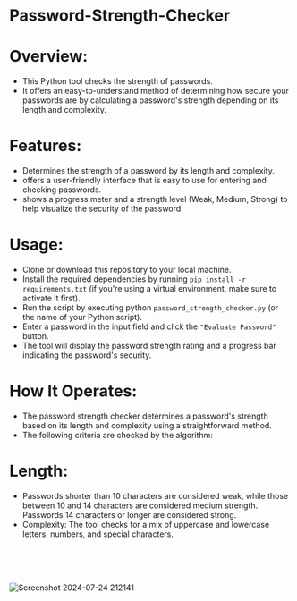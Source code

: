 # Password-Strength-Checker


# **Overview:**
- This Python tool checks the strength of passwords. <br>
- It offers an easy-to-understand method of determining how secure your passwords are by calculating a password's strength depending on its length and complexity.<br>


# **Features:**
- Determines the strength of a password by its length and complexity.<br>
- offers a user-friendly interface that is easy to use for entering and checking passwords.<br>
- shows a progress meter and a strength level (Weak, Medium, Strong) to help visualize the security of the password.<br>


# **Usage:**
- Clone or download this repository to your local machine.<br>
- Install the required dependencies by running `pip install -r requirements.txt` (if you're using a virtual environment, make sure to activate it first).<br>
- Run the script by executing python `password_strength_checker.py` (or the name of your Python script).<br>
- Enter a password in the input field and click the `"Evaluate Password"` button.<br>
- The tool will display the password strength rating and a progress bar indicating the password's security.<br>

# **How It Operates:**
- The password strength checker determines a password's strength based on its length and complexity using a straightforward method.<br>
- The following criteria are checked by the algorithm:<br>

# **Length:**
- Passwords shorter than 10 characters are considered weak, while those between 10 and 14 characters are considered medium strength. Passwords 14 characters or longer are considered strong.<br>
- Complexity: The tool checks for a mix of uppercase and lowercase letters, numbers, and special characters.<br>



<br>
<br>
<br>


![Screenshot 2024-07-24 212141](https://github.com/user-attachments/assets/ab55572f-3cd5-49bb-8b06-e668b3ce2a62)





